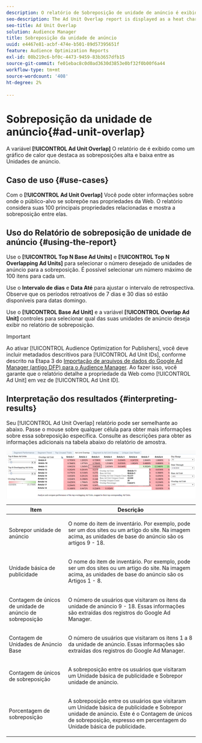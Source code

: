 ```yaml
---
description: O relatório de Sobreposição de unidade de anúncio é exibido como um gráfico térmico que destaca as sobreposições alta e baixa entre as unidades de anúncio.
seo-description: The Ad Unit Overlap report is displayed as a heat chart that highlights high and low overlaps between your Ad Units.
seo-title: Ad Unit Overlap
solution: Audience Manager
title: Sobreposição da unidade de anúncio
uuid: e4467e81-acbf-474e-b501-89d57395651f
feature: Audience Optimization Reports
exl-id: 08b219c6-bf0c-4473-9459-83b3657dfb15
source-git-commit: fe01ebac8c0d0ad3630d3853e0bf32f0b00f6a44
workflow-type: tm+mt
source-wordcount: '408'
ht-degree: 2%

---
```


# Sobreposição da unidade de anúncio{#ad-unit-overlap}

A variável **[!UICONTROL Ad Unit Overlap]** O relatório de é exibido como um gráfico de calor que destaca as sobreposições alta e baixa entre as Unidades de anúncio.

## Caso de uso {#use-cases}

Com o **[!UICONTROL Ad Unit Overlap]** Você pode obter informações sobre onde o público-alvo se sobrepõe nas propriedades da Web. O relatório considera suas 100 principais propriedades relacionadas e mostra a sobreposição entre elas.

## Uso do Relatório de sobreposição de unidade de anúncio {#using-the-report}

Use o **[!UICONTROL Top N Base Ad Units]** e **[!UICONTROL Top N Overlapping Ad Units]** para selecionar o número desejado de unidades de anúncio para a sobreposição. É possível selecionar um número máximo de 100 itens para cada um.

Use o **Intervalo de dias** e **Data Até** para ajustar o intervalo de retrospectiva. Observe que os períodos retroativos de 7 dias e 30 dias só estão disponíveis para datas domingo.

Use o **[!UICONTROL Base Ad Unit]** e a variável **[!UICONTROL Overlap Ad Unit]** controles para selecionar qual das suas unidades de anúncio deseja exibir no relatório de sobreposição.

>[!IMPORTANT]
>
>Ao ativar [!UICONTROL Audience Optimization for Publishers], você deve incluir metadados descritivos para [!UICONTROL Ad Unit IDs], conforme descrito na Etapa 3 do [Importação de arquivos de dados do Google Ad Manager (antigo DFP) para o Audience Manager](../../../reporting/audience-optimization-reports/aor-publishers/import-dfp.md). Ao fazer isso, você garante que o relatório detalhe a propriedade da Web como [!UICONTROL Ad Unit] em vez de [!UICONTROL Ad Unit ID].

## Interpretação dos resultados {#interpreting-results}

Seu [!UICONTROL Ad Unit Overlap] relatório pode ser semelhante ao abaixo. Passe o mouse sobre qualquer célula para obter mais informações sobre essa sobreposição específica. Consulte as descrições para obter as informações adicionais na tabela abaixo do relatório de amostra.

![](assets/publisher_ad_unit_overlap.png)

<table id="table_22340F45B1B94D3796174CB30A60E212"> 
 <thead> 
  <tr> 
   <th colname="col1" class="entry"> Item </th> 
   <th colname="col2" class="entry"> Descrição </th> 
  </tr>
 </thead>
 <tbody> 
  <tr> 
   <td colname="col1"> <p><span class="wintitle"> Sobrepor unidade de anúncio</span> </p> </td> 
   <td colname="col2"> <p>O nome do item de inventário. Por exemplo, pode ser um dos sites ou um artigo do site. Na imagem acima, as unidades de base do anúncio são os artigos 9 - 18. </p> </td> 
  </tr> 
  <tr> 
   <td colname="col1"> <p><span class="wintitle"> Unidade básica de publicidade</span> </p> </td> 
   <td colname="col2"> <p>O nome do item de inventário. Por exemplo, pode ser um dos sites ou um artigo do site. Na imagem acima, as unidades de base do anúncio são os Artigos 1 - 8. </p> </td> 
  </tr> 
  <tr> 
   <td colname="col1"> <p><span class="wintitle"> Contagem de únicos de unidade de anúncio de sobreposição</span> </p> </td> 
   <td colname="col2"> <p>O número de usuários que visitaram os itens da unidade de anúncio 9 - 18. Essas informações são extraídas dos registros do Google Ad Manager. </p> </td> 
  </tr> 
  <tr> 
   <td colname="col1"> <p><span class="wintitle"> Contagem de Unidades de Anúncio Base</span> </p> </td> 
   <td colname="col2"> <p>O número de usuários que visitaram os itens 1 a 8 da unidade de anúncio. Essas informações são extraídas dos registros do Google Ad Manager. </p> </td> 
  </tr> 
  <tr> 
   <td colname="col1"> <p><span class="wintitle"> Contagem de únicos de sobreposição</span> </p> </td> 
   <td colname="col2"> <p>A sobreposição entre os usuários que visitaram um <span class="wintitle"> Unidade básica de publicidade</span> e <span class="wintitle"> Sobrepor unidade de anúncio</span>. </p> </td> 
  </tr> 
  <tr> 
   <td colname="col1"> <p><span class="wintitle"> Porcentagem de sobreposição</span> </p> </td> 
   <td colname="col2"> <p>A sobreposição entre os usuários que visitaram um <span class="wintitle"> Unidade básica de publicidade</span> e <span class="wintitle"> Sobrepor unidade de anúncio</span>. Este é o <span class="wintitle"> Contagem de únicos de sobreposição</span>, expresso em percentagem do <span class="wintitle"> Unidade básica de publicidade</span>. </p> </td> 
  </tr> 
 </tbody> 
</table>

